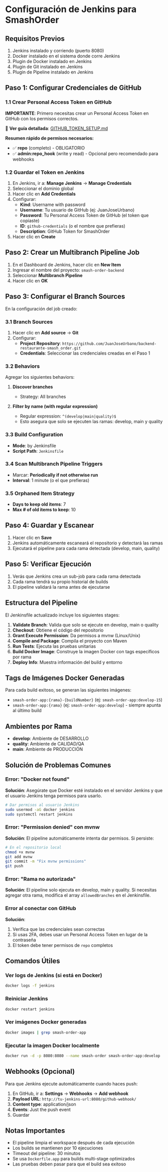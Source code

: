 # Configuración de Jenkins para SmashOrder

## Requisitos Previos

1. Jenkins instalado y corriendo (puerto 8080)
2. Docker instalado en el sistema donde corre Jenkins
3. Plugin de Docker instalado en Jenkins
4. Plugin de Git instalado en Jenkins
5. Plugin de Pipeline instalado en Jenkins

## Paso 1: Configurar Credenciales de GitHub

### 1.1 Crear Personal Access Token en GitHub

**IMPORTANTE**: Primero necesitas crear un Personal Access Token en GitHub con los permisos correctos.

📖 **Ver guía detallada**: [GITHUB_TOKEN_SETUP.md](GITHUB_TOKEN_SETUP.md)

**Resumen rápido de permisos necesarios:**

- ✅ **repo** (completo) - OBLIGATORIO
- ✅ **admin:repo_hook** (write y read) - Opcional pero recomendado para webhooks

### 1.2 Guardar el Token en Jenkins

1. En Jenkins, ir a: **Manage Jenkins** → **Manage Credentials**
2. Seleccionar el dominio global
3. Hacer clic en **Add Credentials**
4. Configurar:
   - **Kind**: Username with password
   - **Username**: Tu usuario de GitHub (ej: JuanJoseUrbano)
   - **Password**: Tu Personal Access Token de GitHub (el token que copiaste)
   - **ID**: `github-credentials` (o el nombre que prefieras)
   - **Description**: GitHub Token for SmashOrder
5. Hacer clic en **Create**

## Paso 2: Crear un Multibranch Pipeline Job

1. En el Dashboard de Jenkins, hacer clic en **New Item**
2. Ingresar el nombre del proyecto: `smash-order-backend`
3. Seleccionar **Multibranch Pipeline**
4. Hacer clic en **OK**

## Paso 3: Configurar el Branch Sources

En la configuración del job creado:

### 3.1 Branch Sources

1. Hacer clic en **Add source** → **Git**
2. Configurar:
   - **Project Repository**: `https://github.com/JuanJoseUrbano/backend-restaurante-smash_order.git`
   - **Credentials**: Seleccionar las credenciales creadas en el Paso 1

### 3.2 Behaviors

Agregar los siguientes behaviors:

1. **Discover branches**

   - Strategy: All branches

2. **Filter by name (with regular expression)**
   - Regular expression: `^(develop|main|quality)$`
   - Esto asegura que solo se ejecuten las ramas: develop, main y quality

### 3.3 Build Configuration

- **Mode**: by Jenkinsfile
- **Script Path**: `Jenkinsfile`

### 3.4 Scan Multibranch Pipeline Triggers

- Marcar: **Periodically if not otherwise run**
- **Interval**: 1 minute (o el que prefieras)

### 3.5 Orphaned Item Strategy

- **Days to keep old items**: 7
- **Max # of old items to keep**: 10

## Paso 4: Guardar y Escanear

1. Hacer clic en **Save**
2. Jenkins automáticamente escaneará el repositorio y detectará las ramas
3. Ejecutará el pipeline para cada rama detectada (develop, main, quality)

## Paso 5: Verificar Ejecución

1. Verás que Jenkins crea un sub-job para cada rama detectada
2. Cada rama tendrá su propio historial de builds
3. El pipeline validará la rama antes de ejecutarse

## Estructura del Pipeline

El Jenkinsfile actualizado incluye los siguientes stages:

1. **Validate Branch**: Valida que solo se ejecute en develop, main o quality
2. **Checkout**: Obtiene el código del repositorio
3. **Grant Execute Permission**: Da permisos a mvnw (Linux/Unix)
4. **Compile and Package**: Compila el proyecto con Maven
5. **Run Tests**: Ejecuta las pruebas unitarias
6. **Build Docker Image**: Construye la imagen Docker con tags específicos por rama
7. **Deploy Info**: Muestra información del build y entorno

## Tags de Imágenes Docker Generadas

Para cada build exitoso, se generan las siguientes imágenes:

- `smash-order-app:{rama}-{buildNumber}` (ej: `smash-order-app:develop-15`)
- `smash-order-app:{rama}` (ej: `smash-order-app:develop`) - siempre apunta al último build

## Ambientes por Rama

- **develop**: Ambiente de DESARROLLO
- **quality**: Ambiente de CALIDAD/QA
- **main**: Ambiente de PRODUCCIÓN

## Solución de Problemas Comunes

### Error: "Docker not found"

**Solución**: Asegúrate que Docker esté instalado en el servidor Jenkins y que el usuario Jenkins tenga permisos para usarlo.

```bash
# Dar permisos al usuario Jenkins
sudo usermod -aG docker jenkins
sudo systemctl restart jenkins
```

### Error: "Permission denied" con mvnw

**Solución**: El pipeline automáticamente intenta dar permisos. Si persiste:

```bash
# En el repositorio local
chmod +x mvnw
git add mvnw
git commit -m "Fix mvnw permissions"
git push
```

### Error: "Rama no autorizada"

**Solución**: El pipeline solo ejecuta en develop, main y quality. Si necesitas agregar otra rama, modifica el array `allowedBranches` en el Jenkinsfile.

### Error al conectar con GitHub

**Solución**:

1. Verifica que las credenciales sean correctas
2. Si usas 2FA, debes usar un Personal Access Token en lugar de la contraseña
3. El token debe tener permisos de `repo` completos

## Comandos Útiles

### Ver logs de Jenkins (si está en Docker)

```bash
docker logs -f jenkins
```

### Reiniciar Jenkins

```bash
docker restart jenkins
```

### Ver imágenes Docker generadas

```bash
docker images | grep smash-order-app
```

### Ejecutar la imagen Docker localmente

```bash
docker run -d -p 8080:8080 --name smash-order smash-order-app:develop
```

## Webhooks (Opcional)

Para que Jenkins ejecute automáticamente cuando haces push:

1. En GitHub, ir a: **Settings** → **Webhooks** → **Add webhook**
2. **Payload URL**: `http://tu-jenkins-url:8080/github-webhook/`
3. **Content type**: application/json
4. **Events**: Just the push event
5. Guardar

## Notas Importantes

- El pipeline limpia el workspace después de cada ejecución
- Los builds se mantienen por 10 ejecuciones
- Timeout del pipeline: 30 minutos
- Se usa `Dockerfile.app` para builds multi-stage optimizados
- Las pruebas deben pasar para que el build sea exitoso

